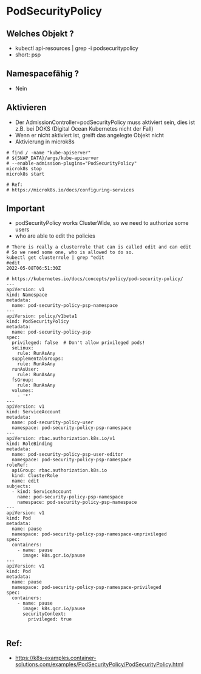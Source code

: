 # PodSecurityPolicy 

## Welches Objekt ?

  * kubectl api-resources | grep -i podsecuritypolicy
  * short: psp 
   
## Namespacefähig ?

  * Nein 

## Aktivieren 

  * Der AdmissionController=podSecurityPolicy muss aktiviert sein, dies ist z.B. bei DOKS (Digital Ocean Kubernetes nicht der Fall) 
  * Wenn er nicht aktiviert ist, greift das angelegte Objekt nicht 
  * Aktivierung in microk8s 
  
```
# find / -name "kube-apiserver"
# ${SNAP_DATA}/args/kube-apiserver
# --enable-admission-plugins="PodSecurityPolicy"
microk8s stop 
microk8s start 

# Ref:
# https://microk8s.io/docs/configuring-services

```

## Important 

  * podSecurityPolicy works ClusterWide, so we need to authorize some users 
  * who are able to edit the policies 


```
# There is really a clusterrole that can is called edit and can edit 
# So we need some one, who is allowed to do so. 
kubectl get clusterrole | grep ^edit
#edit                                                                   2022-05-08T06:51:30Z

```



```
# https://kubernetes.io/docs/concepts/policy/pod-security-policy/
---
apiVersion: v1
kind: Namespace
metadata:
  name: pod-security-policy-psp-namespace
---
apiVersion: policy/v1beta1
kind: PodSecurityPolicy
metadata:
  name: pod-security-policy-psp
spec:
  privileged: false  # Don't allow privileged pods!
  seLinux:
    rule: RunAsAny
  supplementalGroups:
    rule: RunAsAny
  runAsUser:
    rule: RunAsAny
  fsGroup:
    rule: RunAsAny
  volumes:
    - '*'
---
apiVersion: v1
kind: ServiceAccount
metadata:
  name: pod-security-policy-user
  namespace: pod-security-policy-psp-namespace
---
apiVersion: rbac.authorization.k8s.io/v1
kind: RoleBinding
metadata:
  name: pod-security-policy-psp-user-editor
  namespace: pod-security-policy-psp-namespace
roleRef:
  apiGroup: rbac.authorization.k8s.io
  kind: ClusterRole
  name: edit
subjects:
  - kind: ServiceAccount
    name: pod-security-policy-psp-namespace
    namespace: pod-security-policy-psp-namespace
---
apiVersion: v1
kind: Pod
metadata:
  name: pause
  namespace: pod-security-policy-psp-namespace-unprivileged
spec:
  containers:
    - name: pause
      image: k8s.gcr.io/pause
---
apiVersion: v1
kind: Pod
metadata:
  name: pause
  namespace: pod-security-policy-psp-namespace-privileged
spec:
  containers:
    - name: pause
      image: k8s.gcr.io/pause
      securityContext:
        privileged: true


```

## Ref:

  * https://k8s-examples.container-solutions.com/examples/PodSecurityPolicy/PodSecurityPolicy.html
